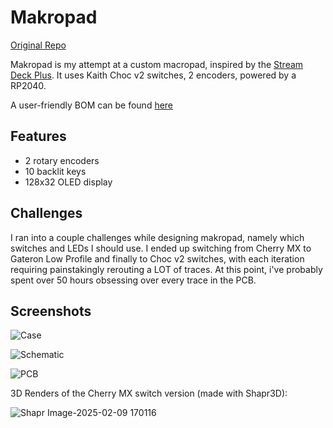 # Makropad
[Original Repo](https://github.com/Badbird5907/makropad)

Makropad is my attempt at a custom macropad, inspired by the [Stream Deck Plus](https://www.elgato.com/ca/en/p/stream-deck-plus-black).
It uses Kaith Choc v2 switches, 2 encoders, powered by a RP2040.

A user-friendly BOM can be found [here](https://github.com/Badbird5907/hackpad/blob/main/hackpads/makropad/BOM.md)

## Features
- 2 rotary encoders
- 10 backlit keys
- 128x32 OLED display

## Challenges
I ran into a couple challenges while designing makropad, namely which switches and LEDs I should use. I ended up switching from Cherry MX to Gateron Low Profile and finally to Choc v2 switches, with each iteration requiring painstakingly rerouting a LOT of traces.
At this point, i've probably spent over 50 hours obsessing over every trace in the PCB.

## Screenshots
![Case](https://github.com/user-attachments/assets/6ef4d4da-5106-4ad7-971b-9e16aacf33dd)

![Schematic](https://github.com/user-attachments/assets/c8573e58-0352-46c7-a33b-72c3ecf3107d)

![PCB](https://github.com/user-attachments/assets/f0697076-1049-4767-806c-4aed2b2ba250)

3D Renders of the Cherry MX switch version (made with Shapr3D):

![Shapr Image-2025-02-09 170116](https://github.com/user-attachments/assets/6395306b-516e-4ca8-8b34-7880ed2c5260)

